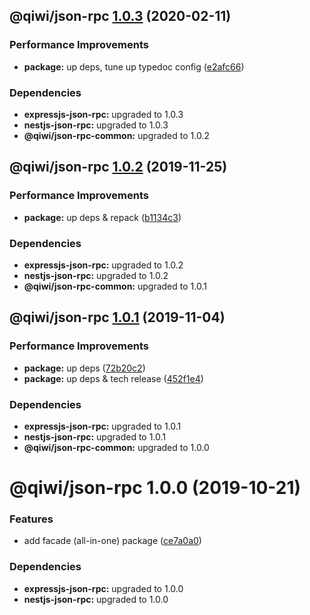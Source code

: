 ## @qiwi/json-rpc [1.0.3](https://github.com/qiwi/json-rpc/compare/@qiwi/json-rpc@1.0.2...@qiwi/json-rpc@1.0.3) (2020-02-11)


### Performance Improvements

* **package:** up deps, tune up typedoc config ([e2afc66](https://github.com/qiwi/json-rpc/commit/e2afc66460997567f18902467c09161398deb7e1))





### Dependencies

* **expressjs-json-rpc:** upgraded to 1.0.3
* **nestjs-json-rpc:** upgraded to 1.0.3
* **@qiwi/json-rpc-common:** upgraded to 1.0.2

## @qiwi/json-rpc [1.0.2](https://github.com/qiwi/json-rpc/compare/@qiwi/json-rpc@1.0.1...@qiwi/json-rpc@1.0.2) (2019-11-25)


### Performance Improvements

* **package:** up deps & repack ([b1134c3](https://github.com/qiwi/json-rpc/commit/b1134c3222a6d45927e542b0c29ee8524723c884))





### Dependencies

* **expressjs-json-rpc:** upgraded to 1.0.2
* **nestjs-json-rpc:** upgraded to 1.0.2
* **@qiwi/json-rpc-common:** upgraded to 1.0.1

## @qiwi/json-rpc [1.0.1](https://github.com/qiwi/json-rpc/compare/@qiwi/json-rpc@1.0.0...@qiwi/json-rpc@1.0.1) (2019-11-04)


### Performance Improvements

* **package:** up deps ([72b20c2](https://github.com/qiwi/json-rpc/commit/72b20c2022d0874717e99d92f0ea9344c0573030))
* **package:** up deps & tech release ([452f1e4](https://github.com/qiwi/json-rpc/commit/452f1e4f1f32a4c09a4b55a3d58b7d19e40145c9))





### Dependencies

* **expressjs-json-rpc:** upgraded to 1.0.1
* **nestjs-json-rpc:** upgraded to 1.0.1
* **@qiwi/json-rpc-common:** upgraded to 1.0.0

# @qiwi/json-rpc 1.0.0 (2019-10-21)


### Features

* add facade (all-in-one) package ([ce7a0a0](https://github.com/qiwi/json-rpc/commit/ce7a0a0))





### Dependencies

* **expressjs-json-rpc:** upgraded to 1.0.0
* **nestjs-json-rpc:** upgraded to 1.0.0
